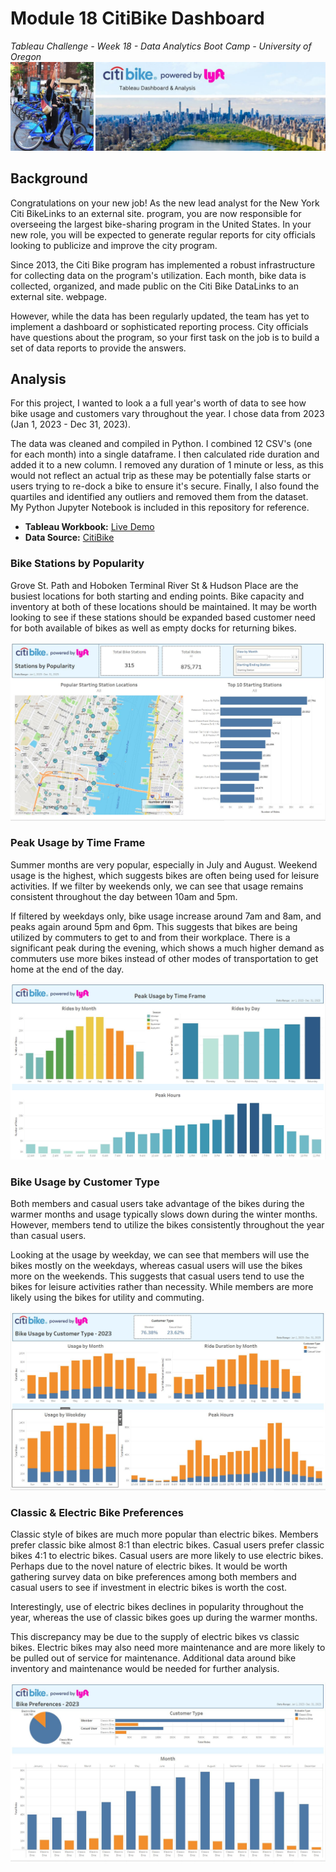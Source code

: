 # Module 18 CitiBike Dashboard
*Tableau Challenge - Week 18 - Data Analytics Boot Camp - University of Oregon*
![CitiBike Dashboard](images/project_banner.jpg)

## Background
Congratulations on your new job! As the new lead analyst for the New York Citi BikeLinks to an external site. program, you are now responsible for overseeing the largest bike-sharing program in the United States. In your new role, you will be expected to generate regular reports for city officials looking to publicize and improve the city program.

Since 2013, the Citi Bike program has implemented a robust infrastructure for collecting data on the program's utilization. Each month, bike data is collected, organized, and made public on the Citi Bike DataLinks to an external site. webpage.

However, while the data has been regularly updated, the team has yet to implement a dashboard or sophisticated reporting process. City officials have questions about the program, so your first task on the job is to build a set of data reports to provide the answers.

## Analysis
For this project, I wanted to look a a full year's worth of data to see how bike usage and customers vary throughout the year.  I chose data from 2023 (Jan 1, 2023 - Dec 31, 2023).  

The data was cleaned and compiled in Python.  I combined 12 CSV's (one for each month) into a single dataframe.  I then calculated ride duration and added it to a new column.  I  removed any duration of 1 minute or less, as this would not reflect an actual trip as these may be potentially false starts or users trying to re-dock a bike to ensure it's secure.  Finally, I also found the quartiles and identified any outliers and removed them from the dataset.  
My Python Jupyter Notebook is included in this repository for reference.

- **Tableau Workbook:**  [Live Demo](https://public.tableau.com/app/profile/travis.cook3766/viz/Module18-CityBike/CitiBikebyLyft)
- **Data Source:**  [CitiBike](https://citibikenyc.com/system-data)


### Bike Stations by Popularity
Grove St. Path and Hoboken Terminal River St & Hudson Place are the busiest locations for both starting and ending points.  Bike capacity and inventory at both of these locations should be maintained.  It may be worth looking to see if these stations should be expanded based customer need for both available of bikes as well as empty docks for returning bikes.

![Bike Stations by Popularity](images/popular-stations.JPG)

### Peak Usage by Time Frame
Summer months are very popular, especially in July and August.  Weekend usage is the highest, which suggests bikes are often being used for leisure activities.  If we filter by weekends only, we can see that usage remains consistent throughout the day between 10am and 5pm.  

If filtered by weekdays only, bike usage increase around 7am and 8am, and peaks again around 5pm and 6pm.  This suggests that bikes are being utilized by commuters to get to and from their workplace.  There is a significant peak during the evening, which shows a much higher demand as commuters use more bikes instead of other modes of transportation to get home at the end of the day.

![](images/peak-usage.JPG)

### Bike Usage by Customer Type
Both members and casual users take advantage of the bikes during the warmer months and usage typically slows down during the winter months.  However, members tend to utilize the bikes consistently throughout the year than casual users.

Looking at the usage by weekday, we can see that members will use the bikes mostly on the weekdays, whereas casual users will use the bikes more on the weekends.  This suggests that casual users tend to use the bikes for leisure activities rather than necessity.  While members are more likely using the bikes for utility and commuting.

![Bike Usage by Customer Type](images/customer-type.JPG)

### Classic & Electric Bike Preferences
Classic style of bikes are much more popular than electric bikes.  Members prefer classic bike almost 8:1 than electric bikes.  Casual users prefer classic bikes 4:1 to electric bikes.  Casual users are more likely to use electric bikes.  Perhaps due to the novel nature of electric bikes.  It would be worth gathering survey data on bike preferences among both members and casual users to see if investment in electric bikes is worth the cost.

Interestingly, use of electric bikes declines in popularity throughout the year, whereas the use of classic bikes goes up during the warmer months.

This discrepancy may be due to the supply of electric bikes vs classic bikes.  Electric bikes may also need more maintenance and are more likely to be pulled out of service for maintenance.  Additional data around bike inventory and maintenance would be needed for further analysis.

![Classic & Electric Bike Preferences](images/bike-preferences.JPG)


